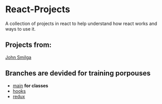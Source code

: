 # React-Projects

A collection of projects in react to help understand how react works and ways to use it.

## Projects from:
[John Smilga](https://github.com/john-smilga/react-projects)

## Branches are devided for training porpouses

- [main](https://github.com/VictorBarretoLF/React-Projects/tree/main) **for classes**
- [hooks](https://github.com/VictorBarretoLF/React-Projects/tree/hooks)
- [redux](https://github.com/VictorBarretoLF/React-Projects/tree/redux)